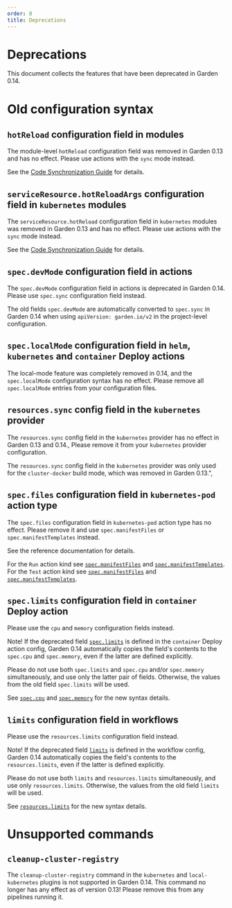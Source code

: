```yaml
---
order: 8
title: Deprecations
---
```


# Deprecations

This document collects the features that have been deprecated in Garden 0.14.

<!-- DO NOT CHANGE BELOW - AUTO-GENERATED -->
<!-- This section is auto-generated by `npm run generate-docs`. Any changes above these comments will be preserved. Make changes to deprecations in `deprecations.ts`. -->

# Old configuration syntax

<h2 id="hotreload"><code>hotReload</code> configuration field in modules</h2>

The module-level `hotReload` configuration field was removed in Garden 0.13 and has no effect. Please use actions with the `sync` mode instead.

See the [Code Synchronization Guide](../features/code-synchronization.md) for details.

<h2 id="hotreloadargs"><code>serviceResource.hotReloadArgs</code> configuration field in <code>kubernetes</code> modules</h2>

The `serviceResource.hotReload` configuration field in `kubernetes` modules was removed in Garden 0.13 and has no effect. Please use actions with the `sync` mode instead.

See the [Code Synchronization Guide](../features/code-synchronization.md) for details.

<h2 id="devmode"><code>spec.devMode</code> configuration field in actions</h2>

The `spec.devMode` configuration field in actions is deprecated in Garden 0.14. Please use `spec.sync` configuration field instead.

The old fields `spec.devMode` are automatically converted to `spec.sync` in Garden 0.14 when using `apiVersion: garden.io/v2` in the project-level configuration.

<h2 id="localmode"><code>spec.localMode</code> configuration field in <code>helm</code>, <code>kubernetes</code> and <code>container</code> Deploy actions</h2>

The local-mode feature was completely removed in 0.14, and the `spec.localMode` configuration syntax has no effect. Please remove all `spec.localMode` entries from your configuration files.

<h2 id="kubernetesprovidersyncresourcelimit"><code>resources.sync</code> config field in the <code>kubernetes</code> provider</h2>

The `resources.sync` config field in the `kubernetes` provider has no effect in Garden 0.13 and 0.14., Please remove it from your `kubernetes` provider configuration.

The `resources.sync` config field in the `kubernetes` provider was only used for the `cluster-docker` build mode, which was removed in Garden 0.13.",

<h2 id="kubernetespodspecfiles"><code>spec.files</code> configuration field in <code>kubernetes-pod</code> action type</h2>

The `spec.files` configuration field in `kubernetes-pod` action type has no effect. Please remove it and use `spec.manifestFiles` or `spec.manifestTemplates` instead.

See the reference documentation for details.

For the `Run` action kind see [`spec.manifestFiles`](../reference/action-types/Run/kubernetes-pod.md#spec.manifestfiles) and [`spec.manifestTemplates`](../reference/action-types/Run/kubernetes-pod.md#spec.manifesttemplates).
For the `Test` action kind see [`spec.manifestFiles`](../reference/action-types/Test/kubernetes-pod.md#spec.manifestfiles) and [`spec.manifestTemplates`](../reference/action-types/Test/kubernetes-pod.md#spec.manifesttemplates).

<h2 id="containerdeployactionlimits"><code>spec.limits</code> configuration field in <code>container</code> Deploy action</h2>

Please use the `cpu` and `memory` configuration fields instead.

Note! If the deprecated field [`spec.limits`](../reference/action-types/Deploy/container.md#spec.limits)
is defined in the `container` Deploy action config,
Garden 0.14 automatically copies the field's contents to the `spec.cpu` and `spec.memory`,
even if the latter are defined explicitly.

Please do not use both `spec.limits` and `spec.cpu` and/or `spec.memory` simultaneously,
and use only the latter pair of fields. Otherwise, the values from the old field `spec.limits` will be used.

See [`spec.cpu`](../reference/action-types/Deploy/container.md#spec.cpu)
and [`spec.memory`](../reference/action-types/Deploy/container.md#spec.memory) for the new syntax details.

<h2 id="workflowlimits"><code>limits</code> configuration field in workflows</h2>

Please use the `resources.limits` configuration field instead.

Note! If the deprecated field [`limits`](../reference/workflow-config.md#limits) is defined in the workflow config,
Garden 0.14 automatically copies the field's contents to the `resources.limits`,
even if the latter is defined explicitly.

Please do not use both `limits` and `resources.limits` simultaneously,
and use only `resources.limits`. Otherwise, the values from the old field `limits` will be used.

See [`resources.limits`](../reference/workflow-config.md#resources.limits) for the new syntax details.

# Unsupported commands

<h2 id="kubernetesplugincleanupclusterregistrycommand"><code>cleanup-cluster-registry</code></h2>

The `cleanup-cluster-registry` command in the `kubernetes` and `local-kubernetes` plugins is not supported in Garden 0.14. This command no longer has any effect as of version 0.13! Please remove this from any pipelines running it.